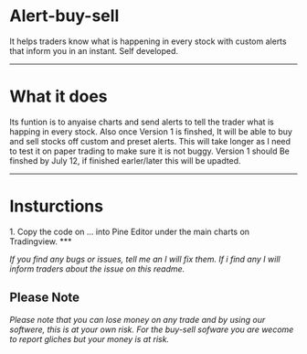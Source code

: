 # Alert-buy-sell
<P1>It helps traders know what is happening in every stock with custom alerts that inform you in an instant. Self developed.</P1> 
***
<H1>What it does</H1>
<P1>Its funtion is to anyaise charts and send alerts to tell the trader what is happing in every stock.
Also once Version 1 is finshed, It will be able to buy and sell stocks off custom and preset alerts. 
This will take longer as I need to test it on paper trading to make sure it is not buggy.
Version 1 should Be finshed by July 12, if finished earler/later this will be upadted.</P1>

***
<H1>Insturctions</H1>
<P1>1. Copy the code on ... into Pine Editor under the main charts on Tradingview.</P1>
***


<i> If you find any bugs or issues, tell me an I will fix them. If i find any I will inform traders about the issue on this readme. </i>

<h2>Please Note</h2>
<i>Please note that you can lose money on any trade and by using our softwere, this is at your own risk. For the buy-sell sofware you are wecome to report gliches but your money is at risk.</i>
